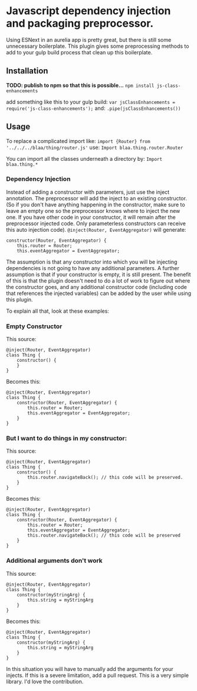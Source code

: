 # Javascript dependency injection and packaging preprocessor.

Using ESNext in an aurelia app is pretty great, but there is still some unnecessary boilerplate. This plugin gives some preprocessing methods to add to your gulp build process that clean up this boilerplate.

## Installation

**TODO: publish to npm so that this is possible...**
`npm install js-class-enhancements`

add something like this to your gulp build:
`var jsClassEnhancements = require('js-class-enhancements');`
and:
`.pipe(jsClassEnhancements())`

## Usage

To replace a complicated import like:
`import {Router} from '../../../blaa/thing/router.js'`
use:
`Import blaa.thing.router.Router`

You can import all the classes underneath a directory by:
`Import blaa.thing.*`


### Dependency Injection

Instead of adding a constructor with parameters, just use the inject annotation. The preprocessor will add the inject to an existing constructor.
(So if you don't have anything happening in the constructor, make sure to leave an empty one so the preprocessor knows where to inject the new one. If you have other code in your constructor, it will remain after the preprocessor injected code. Only parameterless constructors can receive this auto injection code).
`@inject(Router, EventAggregator)`
will generate:

    constructor(Router, EventAggregator) {
        this.router = Router;
        this.eventAggregator = EventAggregator;

The assumption is that any constructor into which you will be injecting dependencies is not going to have any additional parameters. A further assumption is that if your constructor is empty, it is still present. The benefit of this is that the plugin doesn't need to do a lot of work to figure out where the constructor goes, and any additional constructor code (including code that references the injected variables) can be added by the user while using this plugin.

To explain all that, look at these examples:

### Empty Constructor

This source:

    @inject(Router, EventAggregator)
    class Thing {
        constructor() {
        }
    }

Becomes this:

    @inject(Router, EventAggregator)
    class Thing {
        constructor(Router, EventAggregator) {
            this.router = Router;
            this.eventAggregator = EventAggregator;
        }
    }
    
### But I want to do things in my constructor:

This source:

    @inject(Router, EventAggregator)
    class Thing {
        constructor() {
            this.router.navigateBack(); // this code will be preserved.
        }
    }

Becomes this:

    @inject(Router, EventAggregator)
    class Thing {
        constructor(Router, EventAggregator) {
            this.router = Router;
            this.eventAggregator = EventAggregator;
            this.router.navigateBack(); // this code will be preserved
        }
    }
    
### Additional arguments don't work


This source:

    @inject(Router, EventAggregator)
    class Thing {
        constructor(myStringArg) {
            this.string = myStringArg
        }
    }

Becomes this:

    @inject(Router, EventAggregator)
    class Thing {
        constructor(myStringArg) {
            this.string = myStringArg
        }
    }
    
 In this situation you will have to manually add the arguments for your injects. If this is a severe limitation, add a pull request. This is a very simple library. I'd love the contribution.
